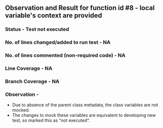 ## Observation and Result for function id #8 - local variable's context are provided

### Status - Test not executed

### No. of lines changed/added to run test - NA

### No. of lines commented (non-required code) - NA

### Line Coverage - NA

### Branch Coverage - NA

### Observation -
- Due to absence of the parent class metadata, the class variables are not mocked.
- The changes to mock these variables are equivalent to developing new test, so marked this as "not executed".